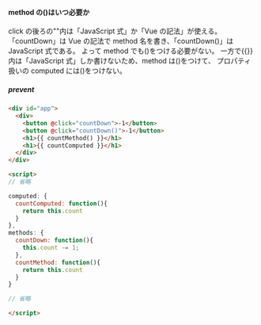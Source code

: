 #### method の()はいつ必要か

click の後ろの""内は「JavaScript 式」か「Vue の記法」が使える。
「countDown」は Vue の記法で method 名を書き、「countDown()」は JavaScript 式である。
よって method でも()をつける必要がない。
一方で{{}}内は「JavaScript 式」しか書けないため、method は()をつけて、
プロパティ扱いの computed には()をつけない。

##### prevent

```HTML
<div id="app">
  <div>
    <button @click="countDown">-1</button>
    <button @click="countDown()">-1</button>
    <h1>{{ countMethod() }}</h1>
    <h1>{{ countComputed }}</h1>
  </div>
</div>

<script>
// 省略

computed: {
  countComputed: function(){
    return this.count
  }
},
methods: {
  countDown: function(){
    this.count -= 1;
  },
  countMethod: function(){
    return this.count
  }
}

// 省略

</script>
```
